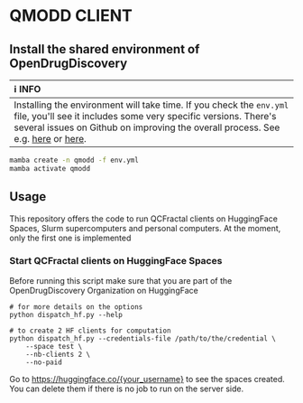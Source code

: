 # QMODD CLIENT

## Install the shared environment of OpenDrugDiscovery

| :information_source: INFO                                                                                  |
|:-------------------------------------------------------------------------------------------------------------------------------------------------------------------------------------------------------------------------------------------------------------------------------------------------------------------|
| Installing the environment will take time. If you check the `env.yml` file, you'll see it includes some very specific versions.  There's several issues on Github on improving the overall process. See e.g. [here](https://github.com/psi4/psi4/issues/2300) or [here](https://github.com/psi4/psi4/issues/2621). |

```bash
mamba create -n qmodd -f env.yml
mamba activate qmodd
```

## Usage
This repository offers the code to run QCFractal clients  on HuggingFace Spaces, Slurm supercomputers and personal computers. At the moment, only the first one is implemented

### Start QCFractal clients  on HuggingFace Spaces
Before running this script make sure that you are part of the OpenDrugDiscovery Organization on HuggingFace
```shell
# for more details on the options
python dispatch_hf.py --help

# to create 2 HF clients for computation 
python dispatch_hf.py --credentials-file /path/to/the/credential \
    --space test \
    --nb-clients 2 \
    --no-paid
```

Go to https://huggingface.co/{your_username} to see the spaces created. You can delete them if there is no job to run on the server side.
